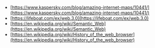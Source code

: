 - [https://www.kaspersky.com/blog/amazing-internet-maps/10441/](https://www.kaspersky.com/blog/amazing-internet-maps/10441/)
- [https://lifeboat.com/ex/web.3.0](https://lifeboat.com/ex/web.3.0)
- [https://en.wikipedia.org/wiki/Semantic_Web](https://en.wikipedia.org/wiki/Semantic_Web)
- [https://en.wikipedia.org/wiki/History_of_the_web_browser](https://en.wikipedia.org/wiki/History_of_the_web_browser)
